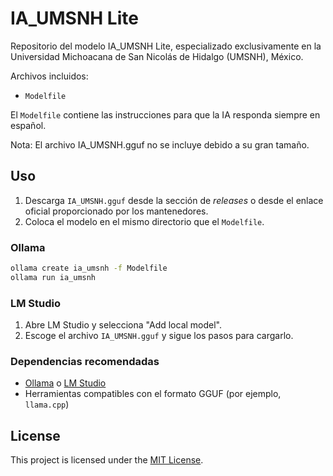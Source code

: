 # IA_UMSNH Lite

Repositorio del modelo IA_UMSNH Lite, especializado exclusivamente en la Universidad Michoacana de San Nicolás de Hidalgo (UMSNH), México.

Archivos incluidos:
- `Modelfile`

El `Modelfile` contiene las instrucciones para que la IA responda siempre en español.

Nota: El archivo IA_UMSNH.gguf no se incluye debido a su gran tamaño.

## Uso

1. Descarga `IA_UMSNH.gguf` desde la sección de *releases* o desde el enlace oficial proporcionado por los mantenedores.
2. Coloca el modelo en el mismo directorio que el `Modelfile`.

### Ollama

```bash
ollama create ia_umsnh -f Modelfile
ollama run ia_umsnh
```

### LM Studio

1. Abre LM Studio y selecciona "Add local model".
2. Escoge el archivo `IA_UMSNH.gguf` y sigue los pasos para cargarlo.

### Dependencias recomendadas

- [Ollama](https://github.com/jmorganca/ollama) o [LM Studio](https://lmstudio.ai/)
- Herramientas compatibles con el formato GGUF (por ejemplo, `llama.cpp`)

## License

This project is licensed under the [MIT License](LICENSE).
